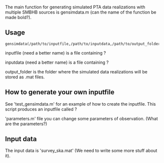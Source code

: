 The main function for generating simulated PTA data realizations with multiple SMBHB sources is gensimdata.m (can the name of the function be made bold?). 
## Usage
```
gensimdata(/path/to/inputfile,/path/to/inputdata,/path/to/output_folder)
```
inputfile (need a better name) is a file containing ?

inputdata (need a better name) is a file containing ?

output_folder is the folder where the simulated data realizations will be stored as .mat files.

## How to generate your own inputfile
See 'test_gensimdata.m' for an example of how to create the inputfile. This script produces an inputfile called ? 

'parameters.m' file you can change some parameters of observation. (What are the parameters?)

## Input data
The input data is 'survey_ska.mat' (We need to write some more stuff about it).
